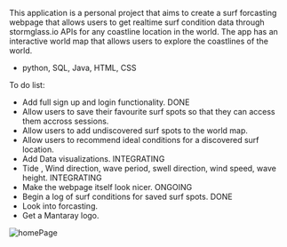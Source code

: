 This application is a personal project that aims to create a surf forcasting webpage that allows users to get realtime surf condition data through stormglass.io APIs for any coastline location in the world. The app has 
an interactive world map that allows users to explore the coastlines of the world. 

- python, SQL, Java, HTML, CSS

To do list:
  - Add full sign up and login functionality. DONE
  - Allow users to save their favourite surf spots so that they can access them accross sessions.
  - Allow users to add undiscovered surf spots to the world map.
  - Allow users to recommend ideal conditions for a discovered surf location.
  - Add Data visualizations. INTEGRATING
  -   Tide , Wind direction, wave period, swell direction, wind speed, wave height. INTEGRATING
  - Make the webpage itself look nicer. ONGOING
  - Begin a log of surf conditions for saved surf spots. DONE
  - Look into forcasting. 
  - Get a Mantaray logo.


![homePage](https://github.com/user-attachments/assets/a1b54f00-9180-4762-bfbd-81f8750894f7)

    
  


